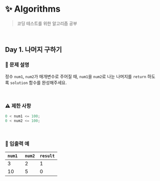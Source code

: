 # ✨ Algorithms

> 코딩 테스트를 위한 알고리즘 공부

<br>

## Day 1. 나머지 구하기

### 📜 문제 설명

정수 `num1`, `num2`가 매개변수로 주어질 때,
`num1`을 `num2`로 나눈 나머지를 `return` 하도록
`solution` 함수를 완성해주세요.

<br>

### ⚠️ 제한 사항

```javascript
0 < num1 <= 100;
0 < num2 <= 100;
```

<br>

### 👀 입출력 예

| `num1 ` | `num2` | `result` |
| ------- | ------ | -------- |
| 3       | 2      | 1        |
| 10      | 5      | 0        |
